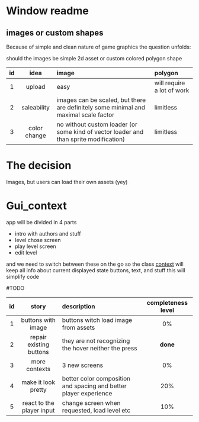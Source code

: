 # Window readme 

## images or custom shapes 
Because of simple and clean nature of game graphics 
the question unfolds:

should the images be simple 2d asset or custom colored polygon shape

| id |idea | image |polygon| 
| :---:| :---:| :---|:---|
| 1 | upload        |easy | will require a lot of work|
| 2 | saleability   |images can be scaled, but there are definitely some minimal and maximal scale factor |limitless|
| 3 | color change  | no without custom loader (or some kind of vector loader and than sprite modification)|limitless|

# The decision

Images, but users can load their own assets (yey)

# Gui_context 

app will be divided in 4 parts
- intro with authors and stuff  
- level chose screen
- play level screen 
- edit level

and we need to switch between these on the go 
so the class [context](context/context.h) will keep all info about current displayed state 
buttons, text, and stuff this will simplify code 

#TODO


| id | story | description | completeness level| 
|:---:|:---:|:---| :---:|
| 1 | buttons with image| buttons witch load image from assets| 0%|
| 2 | repair existing buttons| they are not recognizing the hover neither the press| **done**|
| 3 | more contexts| 3 new screens | 0%|
| 4 | make it look pretty | better color composition and spacing and better player experience| 20%|
| 5 | react to the player input | change screen when requested, load level etc| 10%|

